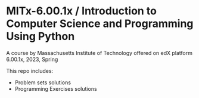 # MITx-6.00.1x / Introduction to Computer Science and Programming Using Python
A course by Massachusetts Institute of Technology offered on edX platform
6.00.1x, 2023, Spring  

This repo includes:
* Problem sets solutions
* Programming Exercises solutions
